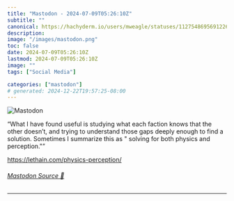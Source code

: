 ```yaml
---
title: "Mastodon - 2024-07-09T05:26:10Z"
subtitle: ""
canonical: https://hachyderm.io/users/mweagle/statuses/112754869569122681
description:
image: "/images/mastodon.png"
toc: false
date: 2024-07-09T05:26:10Z
lastmod: 2024-07-09T05:26:10Z
image: ""
tags: ["Social Media"]

categories: ["mastodon"]
# generated: 2024-12-22T19:57:25-08:00
---
```

![Mastodon](/images/mastodon.png)

<p>“What I have found useful is studying what each faction knows that the other doesn’t, and trying to understand those gaps deeply enough to find a solution. Sometimes I summarize this as &quot; solving for both physics and perception.&quot;”</p><p><a href="https://lethain.com/physics-perception/" target="_blank" rel="nofollow noopener noreferrer" translate="no"><span class="invisible">https://</span><span class="ellipsis">lethain.com/physics-perception</span><span class="invisible">/</span></a></p>


###### [Mastodon Source 🐘](https://hachyderm.io/@mweagle/112754869569122681)

___
